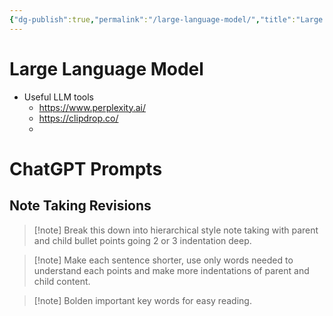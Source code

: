 ```yaml
---
{"dg-publish":true,"permalink":"/large-language-model/","title":"Large Language Model","tags":["AI","Machine Learning","Technology"]}
---
```


# Large Language Model
- Useful LLM tools
	- https://www.perplexity.ai/
	- https://clipdrop.co/
	- 

# ChatGPT Prompts

## Note Taking Revisions
>[!note] Break this down into hierarchical style note taking with parent and child bullet points going 2 or 3 indentation deep.

>[!note] Make each sentence shorter, use only words needed to understand each points and make more indentations of parent and child content. 

>[!note] Bolden important key words for easy reading.
